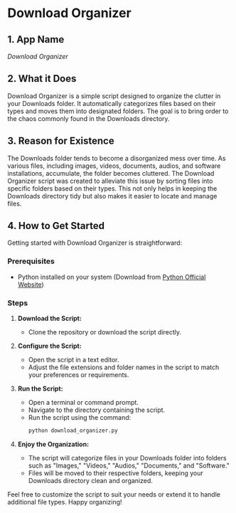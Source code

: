 # Download Organizer

## 1. App Name
*Download Organizer*

## 2. What it Does
Download Organizer is a simple script designed to organize the clutter in your Downloads folder. It automatically categorizes files based on their types and moves them into designated folders. The goal is to bring order to the chaos commonly found in the Downloads directory.

## 3. Reason for Existence
The Downloads folder tends to become a disorganized mess over time. As various files, including images, videos, documents, audios, and software installations, accumulate, the folder becomes cluttered. The Download Organizer script was created to alleviate this issue by sorting files into specific folders based on their types. This not only helps in keeping the Downloads directory tidy but also makes it easier to locate and manage files.

## 4. How to Get Started
Getting started with Download Organizer is straightforward:

### Prerequisites
- Python installed on your system (Download from [Python Official Website](https://www.python.org/))

### Steps
1. **Download the Script:**
   - Clone the repository or download the script directly.

2. **Configure the Script:**
   - Open the script in a text editor.
   - Adjust the file extensions and folder names in the script to match your preferences or requirements.

3. **Run the Script:**
   - Open a terminal or command prompt.
   - Navigate to the directory containing the script.
   - Run the script using the command:
     ```bash
     python download_organizer.py
     ```

4. **Enjoy the Organization:**
   - The script will categorize files in your Downloads folder into folders such as "Images," "Videos," "Audios," "Documents," and "Software."
   - Files will be moved to their respective folders, keeping your Downloads directory clean and organized.

Feel free to customize the script to suit your needs or extend it to handle additional file types. Happy organizing!
